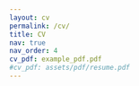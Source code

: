 ```yaml
---
layout: cv
permalink: /cv/
title: CV
nav: true
nav_order: 4
cv_pdf: example_pdf.pdf
#cv_pdf: assets/pdf/resume.pdf
---
```

